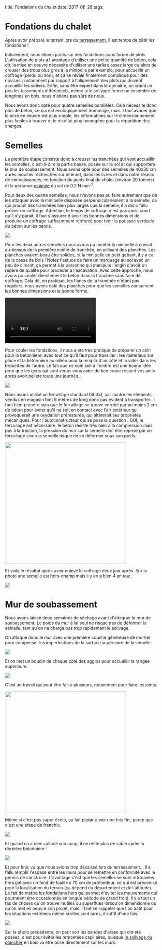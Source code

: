 title: Fondations du chalet
date: 2017-08-28
tags:

# Fondations du chalet

Après avoir préparé le terrain lors du [terrassement]({filename}/chalet/terrassement.md), il est temps de bâtir les fondations !

Initialement, nous étions partis sur des fondations sous forme de plots. L'utilisation de plots a l'avantage d'utiliser une petite quantité de béton, cela dit, la mise en oeuvre nécessite d'utiliser une tarière assez large ou alors de creuser des trous plus gros à la minipelle par exemple, pour accueillir un coffrage (perdu ou non), et ça se révèle finalement compliqué pour des novices ; notamment par rapport à l'alignement des plots qui doivent accueillir les solives. Enfin, sans être expert dans le domaine, on craint un peu les tassements différentiels, même si le solivage forme un ensemble de longrines en bois, nous n'étions pas sûrs de nous.

Nous avons donc opté pour quatre semelles parallèles. Cela nécessite donc plus de béton, ce qui est écologiquement dommage, mais il faut avouer que la mise en oeuvre est plus simple, les informations sur le dimensionnement plus faciles à trouver et le résultat plus homogène pour la répartition des charges.

# Semelles

La première étape consiste donc à creuser les tranchées qui vont accueillir les semelles, c'est-à-dire la partie basse, posée sur le sol et qui supportera le mur de soubassement. Nous avons opté pour des semelles de 40x30&nbsp;cm après moultes recherches sur internet, dans les livres et dans notre réseau de connaissances, en fonction du poids final du chalet (environ 20 tonnes) et la portance <u>estimée</u> du sol de 0.2&nbsp;N.mm<sup>-2</sup>.

Pour deux des quatre semelles, nous n'avons pas pu faire autrement que de les attaquer avec la minipelle disposée perpendiculairement à la semelle, ce qui produit des tranchées bien plus larges que la semelle, il a donc fallu prévoir un coffrage. Attention, le temps de coffrage n'est pas aussi court qu'il n'y parait, il faut s'assurer d'avoir les bonnes dimensions et de produire un coffrage suffisamment renforcé pour tenir la poussée verticale du béton sur les parois.

<img src="images/chalet/fondations/coffrage.JPG"/>

Pour les deux autres semelles nous avons pu monter la minipelle à cheval au-dessus de la première moitié de tranchée, en utilisant des planches. Les planches avaient beau être solides, et la minipelle un petit gabarit, il y a eu de la casse de bois ! Notez l'astuce de faire un marquage au sol avec un peu de ciment, ça permet à la personne qui manipule l'engin d'avoir un repère de qualité pour procéder à l'excavation. Avec cette approche, nous avons pu couler directement le béton dans la tranchée sans faire de coffrage. Cela dit, en pratique, les flancs de la tranchée n'étant pas réguliers, nous avons calé des planches pour que les semelles conservent les bonnes dimensions et la bonne forme.

<video src="images/chalet/fondations/minipelle_semelle.mp4" controls></video>

Pour couler les fondations, il nous a été très pratique de préparer un coin pour la bétonnière, avec tout ce qu'il faut pour travailler : les matériaux sur place et la bétonnière au milieu pour la remplir d'un côté et la vider dans les brouettes de l'autre. Le fait que ce coin soit à l'ombre est une bonne idée pour que les gens qui sont venus vous aider de bon coeur restent vos amis après avoir pelleté toute une journée...

<img src="images/chalet/fondations/betonniere.JPG"/>

Nous avons utilisé un ferraillage standard (SL35), par contre les éléments vendus en magasin font 6&nbsp;mètres de long donc pas évident à transporter. Il faut bien prendre soin que le ferraillage se trouve enrobé par au moins 2&nbsp;cm de béton pour éviter qu'il ne soit en contact avec l'air extérieur qui provoquerait une oxydation prématurée, qui altèrerait ses propriétés mécaniques. Pour l'autoconstructeur qui se pose la question : OUI, le ferraillage est nécessaire, le béton résiste très bien à la compression mais pas à la traction, la pression du mur sur la semelle doit être reprise par un ferraillage sinon la semelle risque de se déformer sous son poids.

<img src="images/chalet/fondations/ferraillage.JPG" style="width:400px"/>

Et voilà le résultat après avoir enlevé le coffrage deux jour après. Sur la photo une semelle est hors-champ mais il y en a bien 4 en tout.

<img src="images/chalet/fondations/rendu_semelles2.JPG"/>

# Mur de soubassement

Nous avons laissé deux semaines de séchage avant d'attaquer le mur de soubassement. Le poids du mur à lui seul ne risque pas de déformer la semelle, tant qu'on ne charge pas trop rapidement le solivage. 

On attaque donc le mur avec une première couche généreuse de mortier pour compenser les imperfections de la surface supérieure de la semelle.

<img src="images/chalet/fondations/premiere_couche.JPG"/>

Et on met un boudin de chaque côté des agglos pour accueillir la rangée supérieure.

<img src="images/chalet/fondations/mortier_rang.JPG"/>

C'est un travail qui peut être fait à plusieurs, notamment pour faire les joints.

<img src="images/chalet/fondations/joints_mur.JPG" style="width:400px"/>

Même si c'est pas super écolo, ça fait plaisir à voir une fois fini, parce que c'est une étape de franchie.

<img src="images/chalet/fondations/rendu_soubassement.JPG"/>

Et quand on a bien calculé son coup, il ne reste plus de sable après la dernière bétonnière !

<img src="images/chalet/fondations/sable_restant.JPG"/>

Et pour finir, vu que nous avions trop décaissé lors du terrassement... Il a fallu remplir l'espace entre les murs pour se remettre en conformité avec le permis de construire. L'avantage c'est que les semelles se sont retrouvées hors gel avec un fond de fouille à 70&nbsp;cm de profondeur, ce qui est préconisé pour la localisation du terrain (ça dépend du département et de l'altitude). Le fait de mettre les fondations hors gel permet d'éviter les mouvements qui pourraient être occasionnés en longue période de grand froid. Il y a tout un tas de choses qu'on trouve inutiles ou superflues lorsqu'on dimensionne ou qu'on met en oeuvre son projet, mais il faut se rappeler que l'on bâtit pour les situations extrêmes même si elles sont rares, il suffit d'une fois.

<img src="images/chalet/fondations/arase.JPG"/>

Sur la photo précédente, on peut voir les bandes d'arase qui ont été posées, c'est pour éviter les remontées capillaires, puisque [le solivage du plancher]({filename}/chalet/plancher_solives.md) en bois va être posé directement sur les murs.
